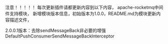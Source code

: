 注意！！！！！
每次更新插件请都更新内容到以下内容，
apache-rocketmq中间件支持模块，
新增模块版本信息，初始版本为1.0.0，README.md为模块更新内容描述文件，

2.0.0.1版本：去除sendMessageBack非必要的增强
DefaultPushConsumerSendMessageBackInterceptor